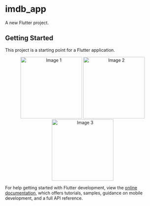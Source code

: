 # imdb_app

A new Flutter project.

## Getting Started

This project is a starting point for a Flutter application.

<p align="center">
  <img src="https://github.com/user-attachments/assets/2de54b78-3e1d-4303-b0c9-59004707772c" alt="Image 1" width="200" />
  <img src="https://github.com/user-attachments/assets/35e8488c-b4fe-4c1a-a1ee-78a330dc2e66" alt="Image 2" width="200" />
  <img src="https://github.com/user-attachments/assets/43c92c8b-8f18-4b66-bf0f-679e8f79ff6f" alt="Image 3" width="200" />
</p>





For help getting started with Flutter development, view the
[online documentation](https://docs.flutter.dev/), which offers tutorials,
samples, guidance on mobile development, and a full API reference.

